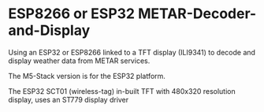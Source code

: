 # ESP8266 or ESP32 METAR-Decoder-and-Display

Using an ESP32 or ESP8266 linked to a TFT display (ILI9341) to decode and display weather data from METAR services.

The M5-Stack version is for the ESP32 platform.

The ESP32 SCT01 (wireless-tag) in-built TFT with 480x320 resolution display, uses an ST779 display driver



